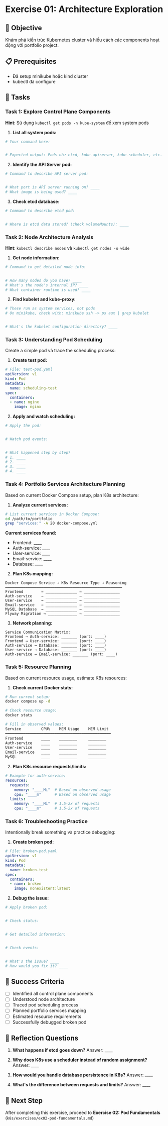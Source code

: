 # Exercise 01: Architecture Exploration

## 🎯 Objective
Khám phá kiến trúc Kubernetes cluster và hiểu cách các components hoạt động với portfolio project.

## 📋 Prerequisites  
- Đã setup minikube hoặc kind cluster
- kubectl đã configure

## 🧪 Tasks

### Task 1: Explore Control Plane Components

**Hint**: Sử dụng `kubectl get pods -n kube-system` để xem system pods

1. **List all system pods:**
```bash
# Your command here:


# Expected output: Pods như etcd, kube-apiserver, kube-scheduler, etc.
```

2. **Identify the API Server pod:**
```bash
# Command to describe API server pod:


# What port is API server running on? ____
# What image is being used? ____
```

3. **Check etcd database:**
```bash
# Command to describe etcd pod:


# Where is etcd data stored? (check volumeMounts): ____
```

### Task 2: Node Architecture Analysis

**Hint**: `kubectl describe nodes` và `kubectl get nodes -o wide`

1. **Get node information:**
```bash
# Command to get detailed node info:


# How many nodes do you have? ____
# What's the node's internal IP? ____
# What container runtime is used? ____
```

2. **Find kubelet and kube-proxy:**
```bash
# These run as system services, not pods
# On minikube, check with: minikube ssh -> ps aux | grep kubelet


# What's the kubelet configuration directory? ____
```

### Task 3: Understanding Pod Scheduling

Create a simple pod và trace the scheduling process:

1. **Create test pod:**
```yaml
# File: test-pod.yaml
apiVersion: v1
kind: Pod
metadata:
  name: scheduling-test
spec:
  containers:
  - name: nginx
    image: nginx
```

2. **Apply and watch scheduling:**
```bash
# Apply the pod:


# Watch pod events:


# What happened step by step?
# 1. ____
# 2. ____  
# 3. ____
# 4. ____
```

### Task 4: Portfolio Services Architecture Planning

Based on current Docker Compose setup, plan K8s architecture:

1. **Analyze current services:**
```bash
# List current services in Docker Compose:
cd /path/to/portfolio
grep "services:" -A 20 docker-compose.yml
```

**Current services found:**
- Frontend: ____
- Auth-service: ____
- User-service: ____
- Email-service: ____
- Database: ____

2. **Plan K8s mapping:**
```
Docker Compose Service → K8s Resource Type → Reasoning
━━━━━━━━━━━━━━━━━━━━━━━━━━━━━━━━━━━━━━━━━━━━━━━━━━━━
Frontend        → ______________ → ________________
Auth-service    → ______________ → ________________  
User-service    → ______________ → ________________
Email-service   → ______________ → ________________
MySQL Database  → ______________ → ________________
Flyway Migration → _____________ → ________________
```

3. **Network planning:**
```
Service Communication Matrix:
Frontend → Auth-service: _______ (port: ____)
Frontend → User-service: _______ (port: ____)
Auth-service → Database: _______ (port: ____)
User-service → Database: _______ (port: ____)
Auth-service → Email-service: _______ (port: ____)
```

### Task 5: Resource Planning

Based on current resource usage, estimate K8s resources:

1. **Check current Docker stats:**
```bash
# Run current setup:
docker compose up -d

# Check resource usage:
docker stats

# Fill in observed values:
Service         CPU%    MEM Usage    MEM Limit
━━━━━━━━━━━━━━━━━━━━━━━━━━━━━━━━━━━━━━━━━━━━━━━
Frontend        ____    ________     ________
Auth-service    ____    ________     ________
User-service    ____    ________     ________
Email-service   ____    ________     ________
MySQL           ____    ________     ________
```

2. **Plan K8s resource requests/limits:**
```yaml
# Example for auth-service:
resources:
  requests:
    memory: "____Mi"  # Based on observed usage
    cpu: "____m"      # Based on observed usage
  limits:
    memory: "____Mi"  # 1.5-2x of requests
    cpu: "____m"      # 1.5-2x of requests
```

### Task 6: Troubleshooting Practice

Intentionally break something và practice debugging:

1. **Create broken pod:**
```yaml
# File: broken-pod.yaml
apiVersion: v1
kind: Pod
metadata:
  name: broken-test
spec:
  containers:
  - name: broken
    image: nonexistent:latest
```

2. **Debug the issue:**
```bash
# Apply broken pod:


# Check status:


# Get detailed information:


# Check events:


# What's the issue? ____
# How would you fix it? ____
```

## 🎯 Success Criteria

- [ ] Identified all control plane components
- [ ] Understood node architecture
- [ ] Traced pod scheduling process  
- [ ] Planned portfolio services mapping
- [ ] Estimated resource requirements
- [ ] Successfully debugged broken pod

## 📝 Reflection Questions

1. **What happens if etcd goes down?**
   Answer: ____

2. **Why does K8s use a scheduler instead of random assignment?**
   Answer: ____

3. **How would you handle database persistence in K8s?**
   Answer: ____

4. **What's the difference between requests and limits?**
   Answer: ____

## 🚀 Next Step
After completing this exercise, proceed to **Exercise 02: Pod Fundamentals** (`k8s/exercises/ex02-pod-fundamentals.md`)